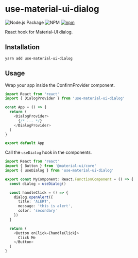 # use-material-ui-dialog

![Node.js Package](https://github.com/darrenfang/use-material-ui-dialog/workflows/Node.js%20Package/badge.svg)
![NPM](https://img.shields.io/npm/l/use-material-ui-dialog)
[![npm](https://img.shields.io/npm/v/use-material-ui-dialog)](https://www.npmjs.com/package/use-material-ui-dialog)

React hook for Material-UI dialog.

## Installation

```shell
yarn add use-material-ui-dialog
```

## Usage

Wrap your app inside the ConfirmProvider component.

```typescript jsx
import React from 'react'
import { DialogProvider } from 'use-material-ui-dialog'

const App = () => {
  return (
    <DialogProvider>
      {/* ... */}
    </DialogProvider>
  )
}

export default App
```

Call the `useDialog` hook in the components.

```typescript jsx
import React from 'react'
import { Button } from '@material-ui/core'
import { useDialog } from 'use-material-ui-dialog'

export const MyComponent: React.FunctionComponent = () => {
  const dialog = useDialog()

  const handleClick = () => {
    dialog.openAlert({
      title: 'ALERT',
      message: 'this is alert',
      color: 'secondary'
    })
  }

  return (
    <Button onClick={handleClick}>
      Click Me
    </Button>
  )
}
```

